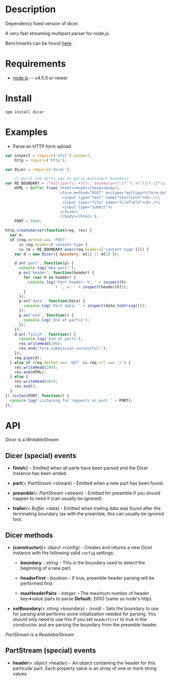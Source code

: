 
Description
===========

Dependency fixed version of dicer.

A very fast streaming multipart parser for node.js.

Benchmarks can be found [here](https://github.com/mscdex/dicer/wiki/Benchmarks).


Requirements
============

* [node.js](http://nodejs.org/) -- v4.5.0 or newer


Install
============

    npm install dicer


Examples
========

* Parse an HTTP form upload

```javascript
var inspect = require('util').inspect,
    http = require('http');

var Dicer = require('dicer');

    // quick and dirty way to parse multipart boundary
var RE_BOUNDARY = /^multipart\/.+?(?:; boundary=(?:(?:"(.+)")|(?:([^\s]+))))$/i,
    HTML = Buffer.from('<html><head></head><body>\
                        <form method="POST" enctype="multipart/form-data">\
                         <input type="text" name="textfield"><br />\
                         <input type="file" name="filefield"><br />\
                         <input type="submit">\
                        </form>\
                        </body></html>'),
    PORT = 8080;

http.createServer(function(req, res) {
  var m;
  if (req.method === 'POST'
      && req.headers['content-type']
      && (m = RE_BOUNDARY.exec(req.headers['content-type']))) {
    var d = new Dicer({ boundary: m[1] || m[2] });

    d.on('part', function(p) {
      console.log('New part!');
      p.on('header', function(header) {
        for (var h in header) {
          console.log('Part header: k: ' + inspect(h)
                      + ', v: ' + inspect(header[h]));
        }
      });
      p.on('data', function(data) {
        console.log('Part data: ' + inspect(data.toString()));
      });
      p.on('end', function() {
        console.log('End of part\n');
      });
    });
    d.on('finish', function() {
      console.log('End of parts');
      res.writeHead(200);
      res.end('Form submission successful!');
    });
    req.pipe(d);
  } else if (req.method === 'GET' && req.url === '/') {
    res.writeHead(200);
    res.end(HTML);
  } else {
    res.writeHead(404);
    res.end();
  }
}).listen(PORT, function() {
  console.log('Listening for requests on port ' + PORT);
});
```


API
===

_Dicer_ is a _WritableStream_

Dicer (special) events
----------------------

* **finish**() - Emitted when all parts have been parsed and the Dicer instance has been ended.

* **part**(< _PartStream_ >stream) - Emitted when a new part has been found.

* **preamble**(< _PartStream_ >stream) - Emitted for preamble if you should happen to need it (can usually be ignored).

* **trailer**(< _Buffer_ >data) - Emitted when trailing data was found after the terminating boundary (as with the preamble, this can usually be ignored too).


Dicer methods
-------------

* **(constructor)**(< _object_ >config) - Creates and returns a new Dicer instance with the following valid `config` settings:

    * **boundary** - _string_ - This is the boundary used to detect the beginning of a new part.

    * **headerFirst** - _boolean_ - If true, preamble header parsing will be performed first.

    * **maxHeaderPairs** - _integer_ - The maximum number of header key=>value pairs to parse **Default:** 2000 (same as node's http).

* **setBoundary**(< _string_ >boundary) - _(void)_ - Sets the boundary to use for parsing and performs some initialization needed for parsing. You should only need to use this if you set `headerFirst` to true in the constructor and are parsing the boundary from the preamble header.



_PartStream_ is a _ReadableStream_

PartStream (special) events
---------------------------

* **header**(< _object_ >header) - An object containing the header for this particular part. Each property value is an _array_ of one or more string values.
